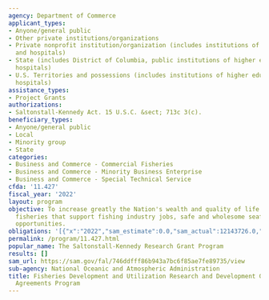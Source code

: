 ```yaml
---
agency: Department of Commerce
applicant_types:
- Anyone/general public
- Other private institutions/organizations
- Private nonprofit institution/organization (includes institutions of higher education
  and hospitals)
- State (includes District of Columbia, public institutions of higher education and
  hospitals)
- U.S. Territories and possessions (includes institutions of higher education and
  hospitals)
assistance_types:
- Project Grants
authorizations:
- Saltonstall-Kennedy Act. 15 U.S.C. &sect; 713c 3(c).
beneficiary_types:
- Anyone/general public
- Local
- Minority group
- State
categories:
- Business and Commerce - Commercial Fisheries
- Business and Commerce - Minority Business Enterprise
- Business and Commerce - Special Technical Service
cfda: '11.427'
fiscal_year: '2022'
layout: program
objective: To increase greatly the Nation's wealth and quality of life through sustainable
  fisheries that support fishing industry jobs, safe and wholesome seafood, and recreational
  opportunities.
obligations: '[{"x":"2022","sam_estimate":0.0,"sam_actual":12143726.0,"usa_spending_actual":11166688.28},{"x":"2023","sam_estimate":11109740.0,"sam_actual":0.0,"usa_spending_actual":6445145.86},{"x":"2024","sam_estimate":12300000.0,"sam_actual":0.0,"usa_spending_actual":0.0}]'
permalink: /program/11.427.html
popular_name: The Saltonstall-Kennedy Research Grant Program
results: []
sam_url: https://sam.gov/fal/746ddfff86b943a7bc6f85ae7fe89735/view
sub-agency: National Oceanic and Atmospheric Administration
title: Fisheries Development and Utilization Research and Development Grants and Cooperative
  Agreements Program
---
```

